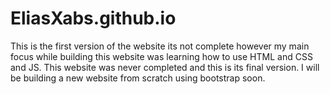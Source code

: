 # EliasXabs.github.io

This is the first version of the website its not complete however my main focus while building this website was learning how to use HTML and CSS and JS. This website was never completed and this is its final version. I will be building a new website from scratch using bootstrap soon.